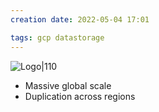 ```yaml
---
creation date: 2022-05-04 17:01

tags: gcp datastorage
---
```


![Logo|110](https://external-content.duckduckgo.com/iu/?u=https%3A%2F%2Fwww.gcppodcast.com%2Fimages%2Fpost%2Fspanner.png&f=1&nofb=1)

- Massive global scale
- Duplication across regions
